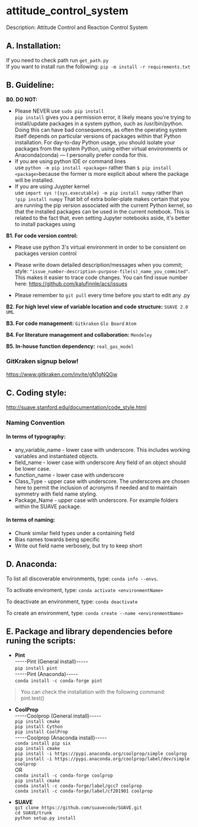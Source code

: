 # attitude_control_system
Description:
Attitude Control and Reaction Control System

## **A. Installation:**
If you need to check path
run `get_path.py` \
If you want to install
run the following: `pip -m install -r requirements.txt`

## **B. Guideline:**
 **B0.  DO NOT:**
- Please NEVER use `sudo pip install` \
`pip install` gives you a permission error, it likely means you're trying to install/update packages in a system python, such as /usr/bin/python. Doing this can have bad consequences, as often the operating system itself depends on particular versions of packages within that Python installation. For day-to-day Python usage, you should isolate your packages from the system Python, using either virtual environments or Anaconda(conda) — I personally prefer conda for this. 
- If you are using python IDE or command lines \
use `python -m pip install <package>` rather than `$ pip install <package>`because the former is more explicit about where the package will be installed. 
- If you are using Juypter kernel \
use `import sys
!{sys.executable} -m pip install numpy` rather than `!pip install numpy` That bit of extra boiler-plate makes certain that you are running the pip version associated with the current Python kernel, so that the installed packages can be used in the current notebook. This is related to the fact that, even setting Jupyter notebooks aside, it's better to install packages using


 **B1. For code version control:**
-  Please use python 3's virtual environment in order to be consistent on packages version control

-  Please write down detailed description/messages when you commit; style: `"issue_number-description-purpose-file(s)_name_you_commited"`.  \
This makes it easier to trace code changes. You can find issue number here: https://github.com/kalufinnle/acs/issues

- Please remember to `git pull` every time before you start to edit any .py

**B2. For high level view of variable location and code structure:**
    `SUAVE 2.0` `UML`

**B3. For code management:**
    `Gitkraken` `Glo Board` `Atom`

**B4. For literature management and collaboration:**
     `Mendeley`
     
**B5. In-house function dependency:**
    `real_gas_model`

### **GitKraken signup below!**
https://www.gitkraken.com/invite/gN1gNQGw
    
## **C. Coding style:**
http://suave.stanford.edu/documentation/code_style.html
### **Naming Convention**
#### In terms of typography:

- any_variable_name - lower case with underscore. This includes working variables and instantiated objects.
- field_name - lower case with underscore Any field of an object should be lower case.
- function_name - lower case with underscore
- Class_Type - upper case with underscore. The underscores are chosen here to permit the inclusion of acronyms if needed and to maintain symmetry with field name styling.
- Package_Name - upper case with underscore. For example folders within the SUAVE package.

#### In terms of naming:
- Chunk similar field types under a containing field
- Bias names towards being specific
- Write out field name verbosely, but try to keep short


## **D. Anaconda:**
To list all discoverable environments, type: `conda info --envs`.

To activate enviroment, type: `conda activate <environmentName>`

To deactivate an environment, type: `conda deactivate`

To create an environment, type: `conda create --name <environmentName>`





## **E. Package and library dependencies before runing the scripts:**
- **Pint** \
-----Pint (General install)-----\
`pip install pint`\
-----Pint (Anaconda)-----\
`conda install -c conda-forge pint`
> You can check the installation with the following command:\
> pint.test()

- **CoolProp** \
-----Coolprop (General install)----- \
`pip install cmake`\
`pip install Cython`\
`pip install CoolProp`\
-----Coolprop (Anaconda install)-----\
`conda install pip six`\
`pip install cmake`\
`pip install -i https://pypi.anaconda.org/coolprop/simple coolprop`\
`pip install -i https://pypi.anaconda.org/coolprop/label/dev/simple coolprop`\
OR\
`conda install -c conda-forge coolprop` \
`pip install cmake`\
`conda install -c conda-forge/label/gcc7 coolprop` \
`conda install -c conda-forge/label/cf201901 coolprop`

- **SUAVE** \
`git clone https://github.com/suavecode/SUAVE.git` \
`cd SUAVE/trunk` \
`python setup.py install`
